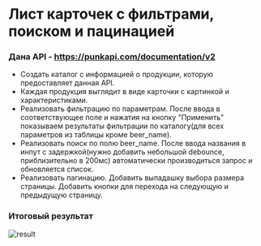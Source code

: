 # Лист карточек с фильтрами, поиском и пацинацией

### Дана API - https://punkapi.com/documentation/v2

* Создать каталог с информацией о продукции, которую предоставляет данная API.
* Каждая продукция выглядит в виде карточки с картинкой и характеристиками.
* Реализовать фильтрацию по параметрам. После ввода в соответствующее поле и нажатия на кнопку "Применить" показываем результаты фильтрации по каталогу(для всех параметров из таблицы кроме beer_name).
* Реализовать поиск по полю beer_name. После ввода названия в инпут с задержкой(нужно добавить небольшой debounce, приблизительно в 200мс) автоматически производиться запрос и обновляется список.
* Реализовать пагинацию. Добавить выпадашку выбора размера страницы. Добавить кнопки для перехода на следующую и предыдущую страницу.


### Итоговый результат
![result](https://sun9-84.userapi.com/impg/PGMv775cPmqoZ55XnW-QKZjQD4L47k2PVNfqLw/jBMMWs3psTM.jpg?size=1920x950&quality=96&sign=9ced55f17a802b94c2f8cc8b7f9310da&type=album)


